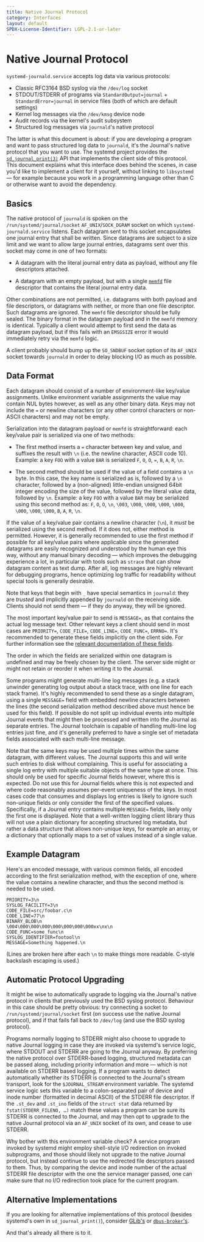 ```yaml
---
title: Native Journal Protocol
category: Interfaces
layout: default
SPDX-License-Identifier: LGPL-2.1-or-later
---
```


# Native Journal Protocol

`systemd-journald.service` accepts log data via various protocols:

* Classic RFC3164 BSD syslog via the `/dev/log` socket
* STDOUT/STDERR of programs via `StandardOutput=journal` + `StandardError=journal` in service files (both of which are default settings)
* Kernel log messages via the `/dev/kmsg` device node
* Audit records via the kernel's audit subsystem
* Structured log messages via `journald`'s native protocol

The latter is what this document is about: if you are developing a program and
want to pass structured log data to `journald`, it's the Journal's native
protocol that you want to use. The systemd project provides the
[`sd_journal_print(3)`](https://www.freedesktop.org/software/systemd/man/sd_journal_print.html)
API that implements the client side of this protocol. This document explains
what this interface does behind the scenes, in case you'd like to implement a
client for it yourself, without linking to `libsystemd` — for example because
you work in a programming language other than C or otherwise want to avoid the
dependency.

## Basics

The native protocol of `journald` is spoken on the
`/run/systemd/journal/socket` `AF_UNIX`/`SOCK_DGRAM` socket on which
`systemd-journald.service` listens. Each datagram sent to this socket
encapsulates one journal entry that shall be written. Since datagrams are
subject to a size limit and we want to allow large journal entries, datagrams
sent over this socket may come in one of two formats:

* A datagram with the literal journal entry data as payload, without
  any file descriptors attached.

* A datagram with an empty payload, but with a single
  [`memfd`](https://man7.org/linux/man-pages/man2/memfd_create.2.html)
  file descriptor that contains the literal journal entry data.

Other combinations are not permitted, i.e. datagrams with both payload and file
descriptors, or datagrams with neither, or more than one file descriptor. Such
datagrams are ignored. The `memfd` file descriptor should be fully sealed. The
binary format in the datagram payload and in the `memfd` memory is
identical. Typically a client would attempt to first send the data as datagram
payload, but if this fails with an `EMSGSIZE` error it would immediately retry
via the `memfd` logic.

A client probably should bump up the `SO_SNDBUF` socket option of its `AF_UNIX`
socket towards `journald` in order to delay blocking I/O as much as possible.

## Data Format

Each datagram should consist of a number of environment-like key/value
assignments. Unlike environment variable assignments the value may contain NUL
bytes however, as well as any other binary data. Keys may not include the `=`
or newline characters (or any other control characters or non-ASCII characters)
and may not be empty.

Serialization into the datagram payload or `memfd` is straightforward: each
key/value pair is serialized via one of two methods:

* The first method inserts a `=` character between key and value, and suffixes
the result with `\n` (i.e. the newline character, ASCII code 10). Example: a
key `FOO` with a value `BAR` is serialized `F`, `O`, `O`, `=`, `B`, `A`, `R`,
`\n`.

* The second method should be used if the value of a field contains a `\n`
byte. In this case, the key name is serialized as is, followed by a `\n`
character, followed by a (non-aligned) little-endian unsigned 64bit integer
encoding the size of the value, followed by the literal value data, followed by
`\n`. Example: a key `FOO` with a value `BAR` may be serialized using this
second method as: `F`, `O`, `O`, `\n`, `\003`, `\000`, `\000`, `\000`, `\000`,
`\000`, `\000`, `\000`, `B`, `A`, `R`, `\n`.

If the value of a key/value pair contains a newline character (`\n`), it *must*
be serialized using the second method. If it does not, either method is
permitted. However, it is generally recommended to use the first method if
possible for all key/value pairs where applicable since the generated datagrams
are easily recognized and understood by the human eye this way, without any
manual binary decoding — which improves the debugging experience a lot, in
particular with tools such as `strace` that can show datagram content as text
dump. After all, log messages are highly relevant for debugging programs, hence
optimizing log traffic for readability without special tools is generally
desirable.

Note that keys that begin with `_` have special semantics in `journald`: they
are *trusted* and implicitly appended by `journald` on the receiving
side. Clients should not send them — if they do anyway, they will be ignored.

The most important key/value pair to send is `MESSAGE=`, as that contains the
actual log message text. Other relevant keys a client should send in most cases
are `PRIORITY=`, `CODE_FILE=`, `CODE_LINE=`, `CODE_FUNC=`, `ERRNO=`. It's
recommended to generate these fields implicitly on the client side. For further
information see the [relevant documentation of these
fields](https://www.freedesktop.org/software/systemd/man/systemd.journal-fields.html).

The order in which the fields are serialized within one datagram is undefined
and may be freely chosen by the client. The server side might or might not
retain or reorder it when writing it to the Journal.

Some programs might generate multi-line log messages (e.g. a stack unwinder
generating log output about a stack trace, with one line for each stack
frame). It's highly recommended to send these as a single datagram, using a
single `MESSAGE=` field with embedded newline characters between the lines (the
second serialization method described above must hence be used for this
field). If possible do not split up individual events into multiple Journal
events that might then be processed and written into the Journal as separate
entries. The Journal toolchain is capable of handling multi-line log entries
just fine, and it's generally preferred to have a single set of metadata fields
associated with each multi-line message.

Note that the same keys may be used multiple times within the same datagram,
with different values. The Journal supports this and will write such entries to
disk without complaining. This is useful for associating a single log entry
with multiple suitable objects of the same type at once. This should only be
used for specific Journal fields however, where this is expected. Do not use
this for Journal fields where this is not expected and where code reasonably
assumes per-event uniqueness of the keys. In most cases code that consumes and
displays log entries is likely to ignore such non-unique fields or only
consider the first of the specified values. Specifically, if a Journal entry
contains multiple `MESSAGE=` fields, likely only the first one is
displayed. Note that a well-written logging client library thus will not use a
plain dictionary for accepting structured log metadata, but rather a data
structure that allows non-unique keys, for example an array, or a dictionary
that optionally maps to a set of values instead of a single value.

## Example Datagram

Here's an encoded message, with various common fields, all encoded according to
the first serialization method, with the exception of one, where the value
contains a newline character, and thus the second method is needed to be used.

```
PRIORITY=3\n
SYSLOG_FACILITY=3\n
CODE_FILE=src/foobar.c\n
CODE_LINE=77\n
BINARY_BLOB\n
\004\000\000\000\000\000\000\000xx\nx\n
CODE_FUNC=some_func\n
SYSLOG_IDENTIFIER=footool\n
MESSAGE=Something happened.\n
```

(Lines are broken here after each `\n` to make things more readable. C-style
backslash escaping is used.)

## Automatic Protocol Upgrading

It might be wise to automatically upgrade to logging via the Journal's native
protocol in clients that previously used the BSD syslog protocol. Behaviour in
this case should be pretty obvious: try connecting a socket to
`/run/systemd/journal/socket` first (on success use the native Journal
protocol), and if that fails fall back to `/dev/log` (and use the BSD syslog
protocol).

Programs normally logging to STDERR might also choose to upgrade to native
Journal logging in case they are invoked via systemd's service logic, where
STDOUT and STDERR are going to the Journal anyway. By preferring the native
protocol over STDERR-based logging, structured metadata can be passed along,
including priority information and more — which is not available on STDERR
based logging. If a program wants to detect automatically whether its STDERR is
connected to the Journal's stream transport, look for the `$JOURNAL_STREAM`
environment variable. The systemd service logic sets this variable to a
colon-separated pair of device and inode number (formatted in decimal ASCII) of
the STDERR file descriptor. If the `.st_dev` and `.st_ino` fields of the
`struct stat` data returned by `fstat(STDERR_FILENO, …)` match these values a
program can be sure its STDERR is connected to the Journal, and may then opt to
upgrade to the native Journal protocol via an `AF_UNIX` socket of its own, and
cease to use STDERR.

Why bother with this environment variable check? A service program invoked by
systemd might employ shell-style I/O redirection on invoked subprograms, and
those should likely not upgrade to the native Journal protocol, but instead
continue to use the redirected file descriptors passed to them. Thus, by
comparing the device and inode number of the actual STDERR file descriptor with
the one the service manager passed, one can make sure that no I/O redirection
took place for the current program.

## Alternative Implementations

If you are looking for alternative implementations of this protocol (besides
systemd's own in `sd_journal_print()`), consider
[GLib's](https://gitlab.gnome.org/GNOME/glib/-/blob/main/glib/gmessages.c) or
[`dbus-broker`'s](https://github.com/bus1/dbus-broker/blob/main/src/util/log.c).

And that's already all there is to it.
